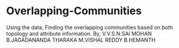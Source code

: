 # Overlapping-Communities
Using the data, Finding the overlapping communities based on both topology and attribute information.
By,
V.V.S.N.SAI MOHAN
B.JAGADANANDA THARAKA
M.VISHAL REDDY
B.HEMANTH
